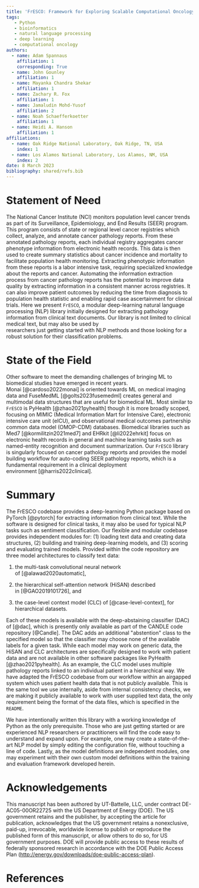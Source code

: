 ```yaml
---
title: 'FrESCO: Framework for Exploring Scalable Computational Oncology'
tags:
   - Python
   - bioinformatics
   - natural language processing
   - deep learning
   - computational oncology
authors:
  - name: Adam Spannaus
    affiliation: 1
    corresponding: True
  - name: John Gounley
    affiliation: 1
  - name: Mayanka Chandra Shekar
    affiliation: 1
  - name: Zachary R. Fox
    affiliation: 1
  - name: Jamaludin Mohd-Yusof
    affiliation: 2
  - name: Noah Schaefferkoetter
    affiliation: 1
  - name: Heidi A. Hanson
    affiliation: 1
affiliations:
  - name: Oak Ridge National Laboratory, Oak Ridge, TN, USA
    index: 1
  - name: Los Alamos National Laboratory, Los Alamos, NM, USA
    index: 2
date: 8 March 2023
bibliography: shared/refs.bib
---
```


# Statement of Need

The National Cancer Institute (NCI) monitors population level cancer
trends as part of its Surveillance, Epidemiology, and End Results (SEER)
program. This program consists of state or regional level cancer
registries which collect, analyze, and annotate cancer pathology
reports. From these annotated pathology reports, each individual
registry aggregates cancer phenotype information from electronic health
records. This data is then used to create summary statistics about
cancer incidence and mortality to facilitate population health
monitoring. Extracting phenotypic information from these reports is a
labor intensive task, requiring specialized knowledge about the reports
and cancer. Automating the information extraction process from cancer
pathology reports has the potential to improve data quality by
extracting information in a consistent manner across registries. It can
also improve patient outcomes by reducing the time from diagnosis to
population health statistic and enabling rapid case ascertainment for
clinical trials. Here we present `FrESCO`, a modular deep-learning
natural language processing (NLP) library initially designed for extracting pathology
information from clinical text documents. Our library is not limited to 
clinical medical text, but may also be used by  
researchers just getting started with NLP methods and those
looking for a robust solution for their classification problems.

# State of the Field

Other software to meet the demanding challenges of bringing ML to
biomedical studies have emerged in recent years.
Monai [@cardoso2022monai] is oriented towards ML on medical imaging data
and FuseMedML [@golts2023fusemedml] creates general and multimodal data
structures that are useful for biomedical ML. Most similar to `FrESCO`
is PyHealth [@zhao2021pyhealth] though it is more broadly scoped,
focusing on MIMIC (Medical Information Mart for Intensive Care),
electronic intensive care unit (eICU), and
observational medical outcomes partnership common data model (OMOP-CDM)
databases. Biomedical libraries such as Med7 [@kormilitzin2021med7] and
EHRkit [@li2022ehrkit] focus on electronic health records in general and
machine learning tasks such as named-entity recognition and document
summarization. Our `FrESCO` library is singularly focused on cancer
pathology reports and provides the model building workflow for
auto-coding SEER pathology reports, which is a fundamental requirement
in a clinical deployment environment [@harris2022clinical].

# Summary

The FrESCO codebase provides a deep-learning Python package based on
PyTorch [@pytorch] for extracting information from clinical text. While
the software is designed for clinical tasks, it may also be used for
typical NLP tasks such as sentiment classification. Our flexible and
modular codebase provides independent modules for: (1) loading text data
and creating data structures, (2) building and training deep-learning
models, and (3) scoring and evaluating trained models. Provided within
the code repository are three model architectures to classify text data:

1.  the multi-task convolutional neural network
    of [@alawad2020automatic],

2.  the hierarchical self-attention network (HiSAN) described
    in [@GAO2019101726], and

3.  the case-level context model (CLC) of [@case-level-context], for
    hierarchical datasets.

Each of these models is available with the deep-abstaining classifier
(DAC) of [@dac], which is presently only available as part of the CANDLE
code repository [@Candle]. The DAC adds an additional "abstention" class
to the specified model so that the classifier may choose none of the
available labels for a given task. While each model may work on generic
data, the HiSAN and CLC architectures are specifically designed to work
with patient data and are not available in other software packages like
PyHealth [@zhao2021pyhealth]. As an example, the CLC model uses multiple
pathology reports linked to an individual patient in a hierarchical way.
We have adapted the FrESCO codebase from our workflow within an airgapped system
which uses patient health data that is not publicly available.
This is the same tool we use internally, aside from internal consistency checks,
we are making it publicly available
to work with user supplied text data, the only requirement being the
format of the data files, which is specified in the `README`.

We have intentionally written this library with a working knowledge of
Python as the only prerequisite. Those who are just getting started or
are experienced NLP researchers or practitioners will find the code easy
to understand and expand upon. For example, one may create a
state-of-the-art NLP model by simply editing the configuration file,
without touching a line of code. Lastly, as the model definitions are
independent modules, one may experiment with their own custom model
definitions within the training and evaluation framework developed
herein.

# Acknowledgements

This manuscript has been authored by UT-Battelle, LLC, under
contract DE-AC05-00OR22725 with the US Department of Energy (DOE).
The US government retains and the publisher, by accepting the
article for publication, acknowledges that the US government retains
a nonexclusive, paid-up, irrevocable, worldwide license to publish
or reproduce the published form of this manuscript, or allow others
to do so, for US government purposes. DOE will provide public access
to these results of federally sponsored research in accordance with
the DOE Public Access Plan (http://energy.gov/downloads/doe-public-access-plan).

# References

